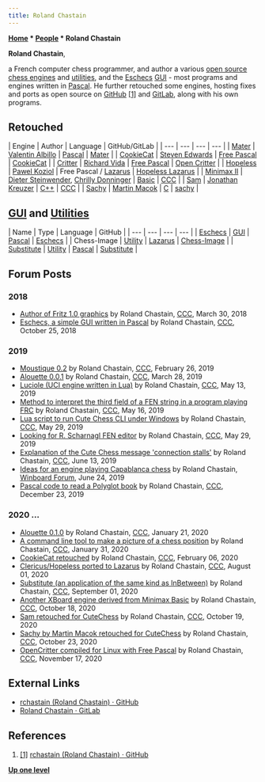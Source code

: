 ```yaml
---
title: Roland Chastain
---
```

**[Home](Home "Home") \* [People](People "People") \* Roland Chastain**


**Roland Chastain**,  

a French computer chess programmer, and author a various [open source chess engines](Category:Open_Source "Category:Open Source") and [utilities](Utilities "Utilities"), and the [Eschecs](index.php?title=Eschecs&action=edit&redlink=1 "Eschecs (page does not exist)") [GUI](GUI "GUI") - most programs and engines written in [Pascal](Pascal "Pascal").
He further retouched some engines, hosting fixes and ports as open source on [GitHub](https://en.wikipedia.org/wiki/GitHub) <a id="cite-note-1" href="#cite-ref-1">[1]</a>
and [GitLab](https://en.wikipedia.org/wiki/GitLab), along with his own programs.



## Retouched




|  Engine
 |  Author
 |  Language
 |  GitHub/GitLab
 |
| --- | --- | --- | --- |
| [Mater](index.php?title=Mater_(Albillo)&action=edit&redlink=1 "Mater (Albillo) (page does not exist)") | [Valentin Albillo](index.php?title=Valentin_Albillo&action=edit&redlink=1 "Valentin Albillo (page does not exist)") | [Pascal](Pascal "Pascal") | [Mater](https://github.com/rchastain/mater) |
| [CookieCat](CookieCat "CookieCat") | [Steven Edwards](Steven_Edwards "Steven Edwards") | [Free Pascal](Pascal#FreePascal "Pascal") | [CookieCat](https://github.com/rchastain/cookiecat) |
| [Critter](Critter "Critter") | [Richard Vida](Richard_Vida "Richard Vida") | [Free Pascal](Pascal#FreePascal "Pascal") | [Open Critter](https://github.com/rchastain/open-critter) |
| [Hopeless](Hopeless "Hopeless") | [Pawel Koziol](Pawel_Koziol "Pawel Koziol") |  Free Pascal / [Lazarus](https://en.wikipedia.org/wiki/Lazarus_(IDE)) | [Hopeless Lazarus](https://gitlab.com/rchastain/hopeless-lazarus) |
| [Minimax II](Minimax_(program) "Minimax (program)") | [Dieter Steinwender](Dieter_Steinwender "Dieter Steinwender"), [Chrilly Donninger](Chrilly_Donninger "Chrilly Donninger") | [Basic](Basic "Basic") | [CCC](http://www.talkchess.com/forum3/viewtopic.php?f=2&t=75426) |
| [Sam](index.php?title=Sam&action=edit&redlink=1 "Sam (page does not exist)") | [Jonathan Kreuzer](Jonathan_Kreuzer "Jonathan Kreuzer") | [C++](Cpp "Cpp") | [CCC](http://www.talkchess.com/forum3/viewtopic.php?f=2&t=75454) |
| [Sachy](index.php?title=Sachy&action=edit&redlink=1 "Sachy (page does not exist)") | [Martin Macok](index.php?title=Martin_Macok&action=edit&redlink=1 "Martin Macok (page does not exist)") | [C](C "C") | [sachy](https://github.com/rchastain/sachy) |


## [GUI](GUI "GUI") and [Utilities](Utilities "Utilities")




|  Name
 |  Type
 |  Language
 |  GitHub
 |
| --- | --- | --- | --- |
| [Eschecs](index.php?title=Eschecs&action=edit&redlink=1 "Eschecs (page does not exist)") | [GUI](GUI "GUI") | [Pascal](Pascal "Pascal") | [Eschecs](https://github.com/rchastain/eschecs) |
|  Chess-Image
 | [Utility](Utilities "Utilities") | [Lazarus](https://en.wikipedia.org/wiki/Lazarus_(IDE)) | [Chess-Image](https://github.com/rchastain/chess-image) | 
| [Substitute](index.php?title=Substitute&action=edit&redlink=1 "Substitute (page does not exist)") | [Utility](Utilities "Utilities") | [Pascal](Pascal "Pascal") | [Substitute](https://github.com/rchastain/substitute) |


## Forum Posts


### 2018


* [Author of Fritz 1.0 graphics](http://www.talkchess.com/forum3/viewtopic.php?f=2&t=66968) by Roland Chastain, [CCC](CCC "CCC"), March 30, 2018
* [Eschecs, a simple GUI written in Pascal](http://www.talkchess.com/forum3/viewtopic.php?f=7&t=68726) by Roland Chastain, [CCC](CCC "CCC"), October 25, 2018


### 2019


* [Moustique 0.2](http://www.talkchess.com/forum3/viewtopic.php?f=2&t=69754&start=29) by Roland Chastain, [CCC](CCC "CCC"), February 26, 2019
* [Alouette 0.0.1](http://www.talkchess.com/forum3/viewtopic.php?f=2&t=70347) by Roland Chastain, [CCC](CCC "CCC"), March 28, 2019
* [Luciole (UCI engine written in Lua)](http://www.talkchess.com/forum3/viewtopic.php?f=2&t=70736) by Roland Chastain, [CCC](CCC "CCC"), May 13, 2019
* [Method to interpret the third field of a FEN string in a program playing FRC](http://www.talkchess.com/forum3/viewtopic.php?f=7&t=70757) by Roland Chastain, [CCC](CCC "CCC"), May 16, 2019
* [Lua script to run Cute Chess CLI under Windows](http://www.talkchess.com/forum3/viewtopic.php?f=2&t=70736) by Roland Chastain, [CCC](CCC "CCC"), May 29, 2019
* [Looking for R. Scharnagl FEN editor](http://www.talkchess.com/forum3/viewtopic.php?f=2&t=70853) by Roland Chastain, [CCC](CCC "CCC"), May 29, 2019
* [Explanation of the Cute Chess message 'connection stalls'](http://www.talkchess.com/forum3/viewtopic.php?f=7&t=71007) by Roland Chastain, [CCC](CCC "CCC"), June 13, 2019
* [Ideas for an engine playing Capablanca chess](http://www.open-aurec.com/wbforum/viewtopic.php?f=4&t=54425) by Roland Chastain, [Winboard Forum](Computer_Chess_Forums "Computer Chess Forums"), June 24, 2019
* [Pascal code to read a Polyglot book](http://www.talkchess.com/forum3/viewtopic.php?f=7&t=72631) by Roland Chastain, [CCC](CCC "CCC"), December 23, 2019


### 2020 ...


* [Alouette 0.1.0](http://www.talkchess.com/forum3/viewtopic.php?f=2&t=72613&start=51) by Roland Chastain, [CCC](CCC "CCC"), January 21, 2020
* [A command line tool to make a picture of a chess position](http://www.talkchess.com/forum3/viewtopic.php?f=2&t=72960) by Roland Chastain, [CCC](CCC "CCC"), January 31, 2020
* [CookieCat retouched](http://www.talkchess.com/forum3/viewtopic.php?f=2&t=73005) by Roland Chastain, [CCC](CCC "CCC"), February 06, 2020
* [Clericus/Hopeless ported to Lazarus](http://www.talkchess.com/forum3/viewtopic.php?f=2&t=74648) by Roland Chastain, [CCC](CCC "CCC"), August 01, 2020
* [Substitute (an application of the same kind as InBetween)](http://www.talkchess.com/forum3/viewtopic.php?f=2&t=74959) by Roland Chastain, [CCC](CCC "CCC"), September 01, 2020
* [Another XBoard engine derived from Minimax Basic](http://www.talkchess.com/forum3/viewtopic.php?f=2&t=75426) by Roland Chastain, [CCC](CCC "CCC"), October 18, 2020
* [Sam retouched for CuteChess](http://www.talkchess.com/forum3/viewtopic.php?f=2&t=75454) by Roland Chastain, [CCC](CCC "CCC"), October 19, 2020
* [Sachy by Martin Macok retouched for CuteChess](http://www.talkchess.com/forum3/viewtopic.php?f=2&t=75504) by Roland Chastain, [CCC](CCC "CCC"), October 23, 2020
* [OpenCritter compiled for Linux with Free Pascal](http://www.talkchess.com/forum3/viewtopic.php?f=2&t=75850) by Roland Chastain, [CCC](CCC "CCC"), November 17, 2020


## External Links


* [rchastain (Roland Chastain) · GitHub](https://github.com/rchastain)
* [Roland Chastain · GitLab](https://gitlab.com/rchastain)


## References


1. <a id="cite-ref-1" href="#cite-note-1">[1]</a> [rchastain (Roland Chastain) · GitHub](https://github.com/rchastain)

**[Up one level](People "People")**







 
